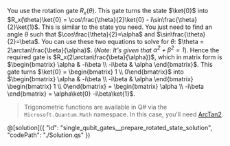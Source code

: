 You use the rotation gate $R_x(\theta)$. This gate turns the state $\ket{0}$ into $R_x(\theta)\ket{0} = \cos\frac{\theta}{2}\ket{0} - i\sin\frac{\theta}{2}\ket{1}$.
This is similar to the state you need. You just need to find an angle $\theta$ such that $\cos\frac{\theta}{2}=\alpha$ and $\sin\frac{\theta}{2}=\beta$. You can use these two equations to solve for $\theta$: $\theta = 2\arctan\frac{\beta}{\alpha}$. (*Note: It's given that $\alpha^2 + \beta^2=1$*).
Hence the required gate is $R_x(2\arctan\frac{\beta}{\alpha})$, which in matrix form is $\begin{bmatrix} \alpha & -i\beta \\ -i\beta & \alpha \end{bmatrix}$.
This gate turns $\ket{0} = \begin{bmatrix} 1 \\ 0\end{bmatrix}$ into $\begin{bmatrix} \alpha & -i\beta \\ -i\beta & \alpha \end{bmatrix} \begin{bmatrix} 1 \\ 0\end{bmatrix} = \begin{bmatrix} \alpha \\ -i\beta \end{bmatrix} = \alpha\ket{0} -i\beta\ket{1}$.

> Trigonometric functions are available in Q# via the `Microsoft.Quantum.Math` namespace. In this case, you'll need <a href="https://learn.microsoft.com/qsharp/api/qsharp-lang/microsoft.quantum.math/arctan2" target="_blank">ArcTan2</a>.

@[solution]({
    "id": "single_qubit_gates__prepare_rotated_state_solution",
    "codePath": "./Solution.qs"
})
